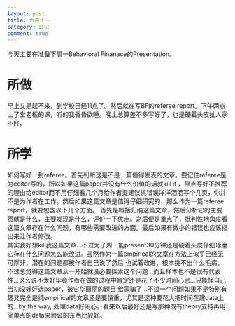 ```yaml
---
layout: post
title: 六月十一
category: 日记
comment: true
---
```


今天主要在准备下周一Behavioral Finanace的Presentation。

# 所做
早上又是起不来，到学校已经11点了。然后就在写BF的referee report。下午两点上了堂老板的课，听的我昏昏欲睡。晚上总算差不多写好了，也是硬着头皮扯人家不好。

# 所学
如何写好一封referee。首先判断这是不是一篇值得发表的文章。要记住referee是为editor写的，所以如果这篇paper并没有什么价值的话就kill it
，早点写好不推荐的理由给editor而不用仔细看几个月给作者提建议挑错误洋洋洒洒写个几页，你并不是为作者在工作。然后如果这篇文章是值得仔细研究的，那么作为一篇referee report，就要包含以下几个方面。
首先是概括归纳这篇文章，然后分析它的主要贡献是什么，主要发现是什么，评价一下优点。之后便是重点了，批判性地角度看这篇文章存在什么问题，有哪些需要改进的方面。最后如果有微小的错误也应该指出来让作者修改。    
其实我好想kill我这篇文章...不过为了周一能present30分钟还是硬着头皮仔细琢磨它存在什么问题怎么能改进。虽然作为一篇empirical的文章在方法上似乎已经无可厚非，潜在的问题都被作者自己说了然后
也试着改进，根本挑不出什么毛病，不过总觉得这篇文章从一开始就没必要探索这个问题...而且样本也不是很有代表性...这么说不太好毕竟作者在做的过程中肯定还是花了不少时间心思...只能怪自己当初没好好选paper，被它华丽丽的题目
给蒙骗了...不过一个问题如果不是特别有趣又完全是纯empirical的文章还是要慎重，尤其是这种要花大把时间在建data上的...by the way, 处理data好闹心。看来以后最好还是写那种既有theory支持再用简单点的data来验证的东西比较好。
